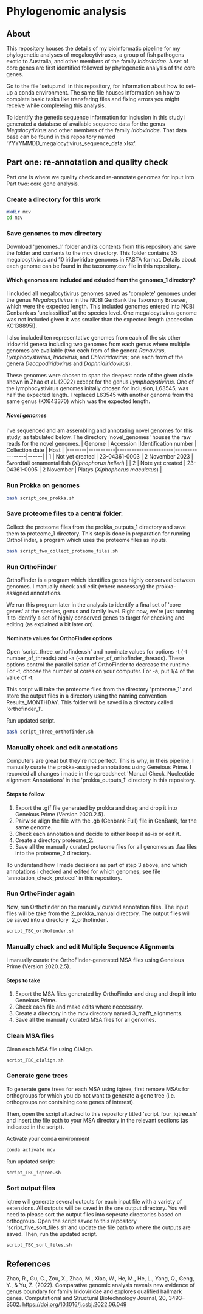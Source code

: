 # Phylogenomic analysis 

## About 
This repository houses the details of my bioinformatic pipeline for my phylogenetic analyses of megalocytiviruses, a group of fish pathogens exotic to Australia, and other members of the family *Iridoviridae*. A set of core genes are first identified followed by phylogenetic analysis of the core genes. 

Go to the file 'setup.md' in this repository, for information about how to set-up a conda environment. The same file houses information on how to complete basic tasks like transfering files and fixing errors you might receive while completeing this analysis.

To identify the genetic sequence information for inclusion in this study i generated a database of available sequence data for the genus *Megalocytivirus* and other members of the family *Iridoviridae*. That data base can be found in this repository named 'YYYYMMDD_megalocytivirus_sequence_data.xlsx'.

## Part one: re-annotation and quality check
Part one is where we quality check and re-annotate genomes for input into Part two: core gene analysis. 

### Create a directory for this work
```bash
mkdir mcv
cd mcv
```

### Save genomes to mcv directory
Download 'genomes_1' folder and its contents from this repository and save the folder and contents to the mcv directory. This folder contains 35 megalocytivirus and 10 iridoviridae genomes in FASTA format. Details about each genome can be found in the taxonomy.csv file in this repository.

#### Which genomes are included and exluded from the genomes_1 directory?
I included all megalocytivirus genomes saved as 'complete' genomes under the genus *Megalocytivirus* in the NCBI GenBank the Taxonomy Browser, which were the expected length. This included genomes entered into NCBI Genbank as ‘unclassified’ at the species level. One megalocytivirus genome was not included given it was smaller than the expected length (accession KC138895I). 

I also included ten representative genomes from each of the six other iridovirid genera including two genomes from each genus where multiple genomes are available (two each from of the genera *Ranavirus*, *Lymphocystivirus*, *Iridovirus*, and *Chloriridovirus*; one each from of the genera *Decapodiridovirus* and *Daphniairidovirus*). 

These genomes were chosen to span the deepest node of the given clade shown in Zhao et al. (2022) except for the genus *Lymphocystivirus*. One of the lymphocystivirus genomes initally chosen for inclusion, L63545, was half the expected length. I replaced L63545 with another genome from the same genus (KX643370) which was the expected length. 

##### Novel genomes
I've sequenced and am assembling and annotating novel genomes for this study, as tabulated below. The directory 'novel_genomes' houses the raw reads for the novel genomes. 
| Genome | Accession |Identification number  | Collection date | Host |
|--------|-----------|-----------------------|-----------------|------|
| 1 | Not yet created | 23-04361-0003 | 2 November 2023 | Swordtail ornamental fish (*Xiphophorus helleri*) |
| 2 | Note yet created | 23-04361-0005 | 2 November |  Platys (*Xiphophorus maculatus*) |



### Run Prokka on genomes
```bash
bash script_one_prokka.sh
```

### Save proteome files to a central folder.
Collect the proteome files from the prokka_outputs_1 directory and save them to proteome_1 directory. This step is done in preparation for running OrthoFinder, a program which uses the proteome files as inputs.
```bash
bash script_two_collect_proteome_files.sh
```

### Run OrthoFinder
OrthoFinder is a program which identifies genes highly conserved between genomes. I manually check and edit (where necessary) the prokka-assigned annotations.

We run this program later in the analysis to identify a final set of 'core genes' at the species, genus and family level. Right now, we're just running it to identify a set of highly conserved genes to target for checking and editing (as explained a bit later on). 

#### Nominate values for OrthoFinder options
Open 'script_three_orthofinder.sh' and nominate values for options -t (-t number_of_threads) and -a (-a number_of_orthofinder_threads). These options control the parallelisation of OrthoFinder to decrease the runtime. For -t, choose the  number of cores on your computer. For -a, put 1/4 of the value of -t. 

This script will take the proteome files from the directory 'proteome_1' and store the output files in a directory using the naming convention Results_MONTHDAY. This folder will be saved in a directory called 'orthofinder_1'. 

Run updated script.
```bash
bash script_three_orthofinder.sh
```

### Manually check and edit annotations 
Computers are great but they're not perfect. This is why, in theis pipeline, I manually curate the prokka-assigned annotations using Geneious Prime. I recorded all changes i made in the spreadsheet 'Manual Check_Nucleotide alignment Annotations' in the 'prokka_outputs_1' directory in this repository.

#### Steps to follow
1. Export the .gff file generated by prokka and drag and drop it into Geneious Prime (Version 2020.2.5).
2. Pairwise align the file with the .gb (Genbank Full) file in GenBank, for the same genome.
3. Check each annotation and decide to either keep it as-is or edit it.
4. Create a directory proteome_2.
5. Save all the manually curated proteome files for all genomes as .faa files into the proteome_2 directory.

To understand how I made decisions as part of step 3 above, and which annotations i checked and edited for which genomes, see file 'annotation_check_protocol' in this repository. 

### Run OrthoFinder again
Now, run Orthofinder on the manually curated annotation files. The input files will be take from the 2_prokka_manual directory. The output files will be saved into a directory '2_orthofinder'. 
```bash
script_TBC_orthofinder.sh
```

### Manually check and edit Multiple Sequence Alignments
I manually curate the OrthoFinder-generated MSA files using Geneious Prime (Version 2020.2.5). 

#### Steps to take
1. Export the MSA files generated by OrthoFinder and drag and drop it into Geneious Prime.
2. Check each file and make edits where neccessary. 
3. Create a directory in the mcv directory named 3_mafft_alignments.
4. Save all the manually curated MSA files for all genomes.

### Clean MSA files
Clean each MSA file using CIAlign.
```bash
script_TBC_cialign.sh
```

### Generate gene trees
To generate gene trees for each MSA using iqtree, first remove MSAs for orthogroups for which you do not want to generate a gene tree (i.e. orthogroups not containing core genes of interest). 

Then, open the script attached to this repository titled 'script_four_iqtree.sh' and insert the file path to your MSA directory in the relevant sections (as indicated in the script). 

Activate your conda environment 
```bash
conda activate mcv
```

Run updated script:
```bash
script_TBC_iqtree.sh
```

### Sort output files 
iqtree will generate several outputs for each input file with a variety of extensions. All outputs will be saved in the one output directory. You will need to please sort the output files into seperate directories based on orthogroup. Open the script saved to this repository 'script_five_sort_files.sh'and update the file path to where the outputs are saved. Then, run the updated script.
```bash
script_TBC_sort_files.sh
```
## References
Zhao, R., Gu, C., Zou, X., Zhao, M., Xiao, W., He, M., He, L., Yang, Q., Geng, Y., & Yu, Z. (2022). Comparative genomic analysis reveals new evidence of genus boundary for family Iridoviridae and explores qualified hallmark genes. Computational and Structural Biotechnology Journal, 20, 3493–3502. https://doi.org/10.1016/j.csbj.2022.06.049

